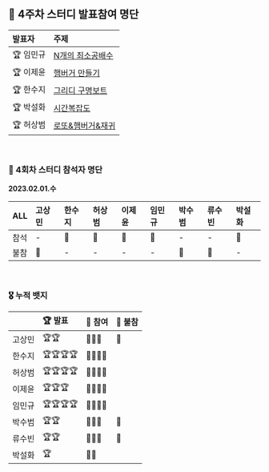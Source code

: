## 🚀 4주차 스터디 발표참여 명단

|발표자|주제|
|:--|:--|
|🏆 임민규|[N개의 최소공배수](https://github.com/nincoding/algorithm-study/blob/main/weeklyIssue/week_4/PGS_N%EA%B0%9C%EC%9D%98%20%EC%B5%9C%EC%86%8C%EA%B3%B5%EB%B0%B0%EC%88%98.md)|
|🏆 이제윤|[햄버거 만들기](https://github.com/nincoding/algorithm-study/blob/main/weeklyIssue/week_4/docs(%EC%9D%B4%EC%A0%9C%EC%9C%A4):PGS_lv1_%ED%96%84%EB%B2%84%EA%B1%B0_%EB%A7%8C%EB%93%A4%EA%B8%B0.md)|
|🏆 한수지|[그리디 구명보트](https://github.com/nincoding/algorithm-study/blob/main/weeklyIssue/week_4/ETC_%EA%B7%B8%EB%A6%AC%EB%94%94%20%EC%95%8C%EA%B3%A0%EB%A6%AC%EC%A6%98.md)|
|🏆 박설화|[시간복잡도](https://github.com/nincoding/algorithm-study/blob/main/weeklyIssue/week_4/ETC_%EC%8B%9C%EA%B0%84%EB%B3%B5%EC%9E%A1%EB%8F%84.md)|
|🏆 허상범|[로또&햄버거&재귀]()|

<br>

### 🌱 4회차 스터디 참석자 명단

**2023.02.01.수**

|ALL|고상민|한수지|허상범|이제윤|임민규|박수범|류수빈|박설화|
|:--|:--|:--|:--|:--|:--|:--|:--|:--|
|참석|-|🏅|🏅|🏅|🏅|-|-|🏅|
|불참|🧨|-|-|-|-|🧨|🧨|-|

<br>

### 🎖 누적 뱃지

||🏆 발표|🏅 참여|🧨 불참|
|:--|:--|:--|:--|
|고상민|🏆🏆|🏅🏅🏅|🧨|
|한수지|🏆🏆🏆🏆|🏅🏅🏅🏅||
|허상범|🏆🏆🏆🏆|🏅🏅🏅🏅||
|이제윤|🏆🏆🏆|🏅🏅🏅🏅||
|임민규|🏆🏆🏆🏆|🏅🏅🏅🏅||
|박수범|🏆🏆|🏅🏅🏅|🧨|
|류수빈|🏆🏆|🏅🏅🏅|🧨|
|박설화|🏆|🏅🏅|
